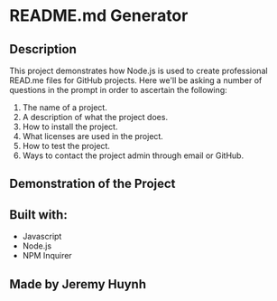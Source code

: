 # README.md Generator

## Description

This project demonstrates how Node.js is used to create professional READ.me files for GitHub projects. Here we'll be asking a number of questions in the prompt in order to ascertain the following:
1) The name of a project.
2) A description of what the project does.
3) How to install the project.
4) What licenses are used in the project.
5) How to test the project.
6) Ways to contact the project admin through email or GitHub.

## Demonstration of the Project

## Built with:

* Javascript
* Node.js
* NPM Inquirer

## Made by Jeremy Huynh
